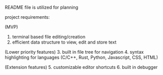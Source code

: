 README file is utilized for planning

project requirements:

(MVP)
1. terminal based file editing/creation
2. efficient data structure to view, edit and store text

(Lower priority features)
3. built in file tree for navigation
4. syntax highlighting for languages (C/C++, Rust, Python, Javascript, CSS, HTML)

(Extension features)
5. customizable editor shortcuts
6. built in debugger